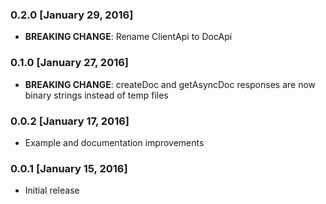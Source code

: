 ### 0.2.0 [January 29, 2016]
* **BREAKING CHANGE**: Rename ClientApi to DocApi

### 0.1.0 [January 27, 2016]
* **BREAKING CHANGE**: createDoc and getAsyncDoc responses are now binary strings instead of temp files

### 0.0.2 [January 17, 2016]
* Example and documentation improvements

### 0.0.1 [January 15, 2016]
* Initial release
